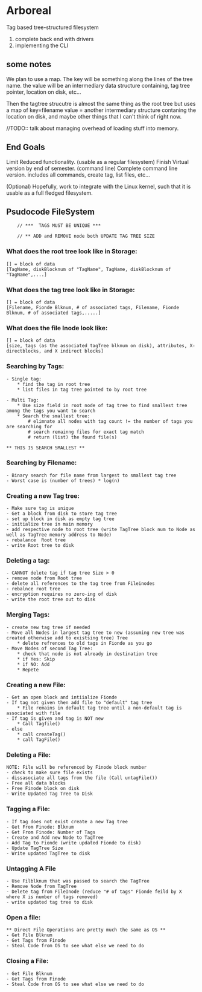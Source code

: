 # Arboreal
Tag based tree-structured filesystem

1. complete back end with drivers
2. implementing the CLI


## some notes
We plan to use a map. The key will be something along the lines of the tree name. the value will be an intermediary data structure containing, tag tree pointer, location on disk, etc...

Then the tagtree strucutre is almost the same thing as the root tree but uses a map of key=filename value = another intermediary structure contaning the location on disk, and maybe other things that I can't think of right now. 


//TODO:: talk about managing overhead of loading stuff into memory. 

## End Goals
Limit Reduced functionality. (usable as a regular filesystem)
Finish Virtual version by end of semester. (command line)
Complete command line version. 
	includes all commands, create tag, list files, etc...
	
(Optional)
Hopefully, work to integrate with the Linux kernel, such that it is usable as a full fledged filesystem.


## Psudocode FileSystem


		// ***  TAGS MUST BE UNIQUE ***

		// ** ADD and REMOVE node both UPDATE TAG TREE SIZE


### What does the root tree look like in Storage: 

	[] = block of data
	[TagName, diskBlocknum of "TagName", TagName, diskBlocknum of "TagName",....]

### What does the tag tree look like in Storage:

	[] = block of data
	[Filename, Fionde Blknum, # of associated tags, Filename, Fionde Blknum, # of associated tags,.....]

### What does the file Inode look like:

	[] = block of data
	[size, tags (as the associated tagTree blknum on disk), attributes, X-directblocks, and X indirect blocks]


### Searching by Tags:

	- Single tag:
		* find the tag in root tree
		* list files in tag tree pointed to by root tree

	- Multi Tag:
		* Use size field in root node of tag tree to find smallest tree among the tags you want to search
		* Search the smallest tree:
			# elimnate all nodes with tag count != the number of tags you are searching for
			# search remainng files for exact tag match
			# return (list) the found file(s)

	** THIS IS SEARCH SMALLEST **


### Searching by Filename:

	- Binary search for file name from largest to smallest tag tree
	- Worst case is (number of trees) * log(n)

### Creating a new Tag tree:

	- Make sure tag is unique
	- Get a block from disk to store tag tree
	- set up block in disk as empty tag tree
	- initialize tree in main memory
	- add respective node to root tree (write TagTree block num to Node as well as TagTree memory address to Node)
	- rebalance  Root tree
	- write Root tree to disk


### Deleting a tag:

	- CANNOT delete tag if tag tree Size > 0
	- remove node from Root tree
	- delete all references to the tag tree from Fileinodes
	- rebalnce root tree
	- encryption requires no zero-ing of disk
	- write the root tree out to disk


### Merging Tags:

	- create new tag tree if needed
	- Move all Nodes in largest tag tree to new (assuming new tree was created otherwise add to existsing tree) Tree
		* delete refrences to old tags in Fionde as you go
	- Move Nodes of second Tag Tree:
		* check that node is not already in destination tree
		* if Yes: Skip
		* if NO: Add
		* Repete


### Creating a new File:

	- Get an open block and intiialize Fionde
	- If tag not given then add file to "default" tag tree
		* File remains in default tag tree until a non-default tag is associated with file
	- If tag is given and tag is NOT new
		* Call Tagfile()
	- else
		* call createTag()
		* call TagFile()


### Deleting a File:

 	NOTE: File will be referenced by Finode block number
	- check to make sure file exists
	- dissasociate all tags from the file (Call untagFile())
	- Free all data blocks
	- Free Finode block on disk
	- Write Updated Tag Tree to Disk


### Tagging a File:

 	- If tag does not exist create a new Tag tree
	- Get From Finode: Blknum
	- Get From Finode: Number of Tags
	- Create and Add new Node to TagTree
	- Add Tag to Fionde (write updated Fionde to disk)
	- Update TagTree Size
	- Write updated TagTree to disk


### Untagging A File

	- Use Filblknum that was passed to search the TagTree
	- Remove Node from TagTree
	- Delete tag from FileInode (reduce "# of tags" Fionde feild by X where X is number of tags removed)
	- write updated tag tree to disk



### Open a file:

	** Direct File Operations are pretty much the same as OS **
	- Get File Blknum
	- Get Tags from Finode
	- Steal Code from OS to see what else we need to do


### Closing a File:

	- Get File Blknum
	- Get Tags from Finode
	- Steal Code from OS to see what else we need to do



	




	



	














